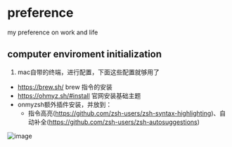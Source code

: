 # preference
my preference on work and life

## computer enviroment initialization
1. mac自带的终端，进行配置，下面这些配置就够用了
* https://brew.sh/ brew 指令的安装
* https://ohmyz.sh/#install 官网安装基础主题
* onmyzsh额外插件安装，并放到：
  * 指令高亮(https://github.com/zsh-users/zsh-syntax-highlighting)、自动补全(https://github.com/zsh-users/zsh-autosuggestions)

![image](https://github.com/user-attachments/assets/702d52f0-c65c-4361-a381-400ac049191d)

